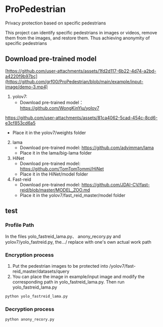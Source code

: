 # ProPedestrian

Privacy protection based on specific pedestrians

This project can identify specific pedestrians in images or videos, remove them from the images, and restore them. Thus achieving anonymity of specific pedestrians

## Download pre-trained model
[https://github.com/user-attachments/assets/1fd2d117-6b22-4d74-a2bd-a4220f9b97bc](https://github.com/grf00/ProPedestrian/blob/main/example/input-image/demo-3.mp4)



1. yolov7:
   - Download pre-trained model：https://github.com/WongKinYiu/yolov7

https://github.com/user-attachments/assets/81ca4062-5cad-454c-8cd6-e3cf853cd6a5


   - Place it in the yolov7/weights folder
2. lama
   - Download pre-trained model: https://github.com/advimman/lama
   - Place it in the lama/big-lama folder
3. HiNet
   - Download pre-trained model: https://github.com/TomTomTommi/HiNet
   - Place it in the HiNet/model folder
4. Fast-reid
   - Download pre-trained model: https://github.com/JDAI-CV/fast-reid/blob/master/MODEL_ZOO.md
   - Place it in the yolov7/fast_reid_master/model folder

## test

### Profile Path

In the files yolo_fastreid_lama.py、 anony_recory.py and yolov7/yolo_fastreid.py, the.../ replace with one's own actual work path

### Encryption process

1. Put the pedestrian images to be protected into /yolov7/fast-reid_master/datasets/query
2. You can place the image in example/input image and modify the corresponding path in yolo_fastreid_lama.py. Then run yolo_fastreid_lama.py

```python
python yolo_fastreid_lama.py
```

### Decryption process

```python
python anony_recory.py
```



